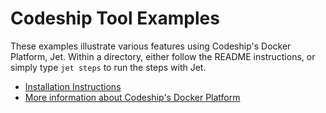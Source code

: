 # Codeship Tool Examples 

These examples illustrate various features using Codeship's Docker Platform, Jet. Within a directory, either follow the README instructions, or simply type `jet steps` to run the steps with Jet.

* [Installation Instructions](https://codeship.com/documentation/docker/installation/)
* [More information about Codeship's Docker Platform](https://codeship.com/docker)


